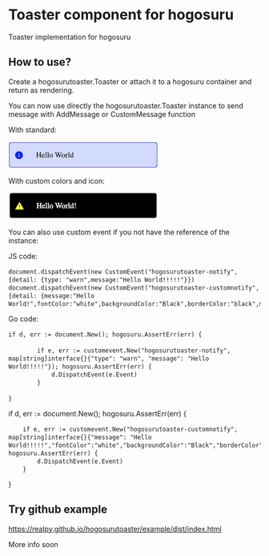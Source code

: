 # Toaster component for hogosuru

Toaster implementation for hogosuru

## How to use?

Create a hogosurutoaster.Toaster or attach it to a hogosuru container and return as rendering.

You can now use directly the hogosurutoaster.Toaster instance to send message with AddMessage or CustomMessage function

With standard:

![image info](./ressources/HelloInfo.png)

With custom colors and icon:  

![image info](./ressources/HelloCustom.png)




You can also use custom event if you not have the reference of the instance:

JS code:

```
document.dispatchEvent(new CustomEvent("hogosurutoaster-notify",{detail: {type: "warn",message:"Hello World!!!!!"}})
document.dispatchEvent(new CustomEvent("hogosurutoaster-customnotify",{detail: {message:"Hello World!",fontColor:"white",backgroundColor:"Black",borderColor:"black",materialDesignIcon:"warning",materialDesignIconColor:"yellow"}}))
```

Go code:
```
if d, err := document.New(); hogosuru.AssertErr(err) {

		if e, err := customevent.New("hogosurutoaster-notify", map[string]interface{}{"type": "warn", "message": "Hello World!!!!!"}); hogosuru.AssertErr(err) {
			d.DispatchEvent(e.Event)
		}

}
```

if d, err := document.New(); hogosuru.AssertErr(err) {

		if e, err := customevent.New("hogosurutoaster-customnotify", map[string]interface{}{"message": "Hello World!!!!!","fontColor":"white","backgroundColor":"Black","borderColor":"black","materialDesignIcon":"warning","materialDesignIconColor":"yellow"}); hogosuru.AssertErr(err) {
			d.DispatchEvent(e.Event)
		}

}

## Try github example

https://realpy.github.io/hogosurutoaster/example/dist/index.html

More info soon
